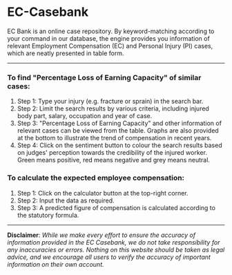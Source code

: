 # EC-Casebank

EC Bank is an online case repository. By keyword-matching according to your command in our database, the engine provides you information of relevant Employment Compensation (EC) and Personal Injury (PI) cases, which are neatly presented in table form.

---

### To find "Percentage Loss of Earning Capacity" of similar cases:
1. Step 1: Type your injury (e.g. fracture or sprain) in the search bar. 
2. Step 2: Limit the search results by various criteria, including injured body part, salary, occupation and year of case.
3. Step 3: "Percentage Loss of Earning Capacity" and other information of relevant cases can be viewed from the table. Graphs are also provided at the bottom to illustrate the trend of compensation in recent years.
4. Step 4: Click on the sentiment button to colour the search results based on judges' perception towards the credibility of the injured worker. Green means positive, red means negative and grey means neutral.



### To calculate the expected employee compensation:
1. Step 1: Click on the calculator button at the top-right corner. 
2. Step 2: Input the data as required.
3. Step 3: A predicted figure of compensation is calculated according to the statutory formula.

---

**Disclaimer**: *While we make every effort to ensure the accuracy of information provided in the EC Casebank, we do not take responsibility for any inaccuracies or errors. Nothing on this website should be taken as legal advice, and we encourage all users to verify the accuracy of important information on their own account.*
